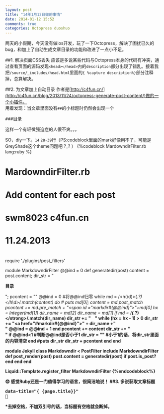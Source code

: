 ```yaml
---
layout: post
title: "14年1月12日做的事情"
date: 2014-01-12 15:52
comments: true
categories: Octopress duoshuo 
---
```

两天的小假期，今天没有做ios开发，玩了一下Octopress，解决了困扰已久的bug，和加上了自动生成文章目录的功能和改进了一点小不足。
<!--more-->
##1. 解决页面CSS丢失
应该是多说某些代码与Octopress本身的代码有冲突，通过查看页面的源码发现`<head></head>`内的`description`部分出现了错乱。接着我把`/source/_includes/head.html`里面的`{ %capture description%}`部分注释掉，总算解决。

##2. 为文章加上自动目录
作者是[http://c4fun.cn/](http://c4fun.cn/blog/2013/11/24/octopress-generate-post-content/)做的一个小插件。<br>
用着发现：当文章里面没有`##`的小标题时仍然会出现一个<pre>###目录</pre>
这样一个有轻微强迫症的人很不爽。。。

SO，diy一下。`14` `28-39`行（PS:codeblock里面的mark好像用不了，可能是GreyShade这个theme问题吧 ?_? ）
{%codeblock MardowndirFilter.rb lang:ruby %}
# MardowndirFilter.rb
# Add content for each post 
# swm8023 c4fun.cn
# 11.24.2013
#
require './plugins/post_filters'

module MarkdowndirFilter
        @@ind = 0
        def generatedir(post)
                content = post.content;
                dir_str = "<div id='markdir'><p><strong>目录</strong></p>";
                pcontent = ""
                @@ind = 0       #将@@ind归零
                while md = /<h(\d)>(.*?)<\/h\d>/.match(content) do
                        # puts md[0];
                        content = md.post_match
                        pcontent += md.pre_match + "<span id =\"markdir#{@@ind}\"></span>"+md[0]
                        hx = Integer(md[1])
                        dir_name = md[2]
                        dir_name = md[1] if md = /<strong>(.*?)<\/strong>/.match(dir_name)
                        dir_str += "&nbsp;&nbsp;&nbsp;&nbsp;" while (hx = hx - 1) > 0
                        dir_str += "<a href=\"#markdir#{@@ind}\">" + dir_name +"</a><br/>"
                        @@ind = @@ind + 1
                end
                pcontent += content
                dir_str += "</div>"
                if @@ind<1              #判断@@ind是否小于1
                        dir_str = ""    #小于1的话，将dir_str里面的内容清空
                end
                #puts dir_str
                dir_str + pcontent
        end
end

module Jekyll
        class Markdowndir < PostFilter
                include MarkdowndirFilter
                def post_render(post)
                        post.content = generatedir(post) if post.is_post?
                end
        end
end

Liquid::Template.register_filter MarkdowndirFilter
{%endcodeblock%}

😎
感觉Ruby还是一门值得学习的语言，很简洁地说！
##3. 多说获取文章标题
<pre>
data-title="{ {page.title}}"
</pre>
*去掉空格，不加双引号的话，当标题有空格就会断掉。